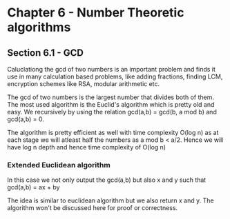 # Chapter 6 - Number Theoretic algorithms

## Section 6.1 - GCD

Caluclationg the gcd of two numbers is an important problem and finds it use in many calculation based problems, 
like adding fractions, finding LCM, encryption schemes like RSA, modular arithmetic etc.

The gcd of two numbers is the largest number that divides both of them. The most used algorithm is the Euclid's 
algorithm which is pretty old and easy. We recursively by using the relation gcd(a,b) = gcd(b, a mod b) 
and gcd(a,b) = 0.

The algorithm is pretty efficient as well with time complexity O(log n) as at each stage we will atleast half 
the numbers as a mod b < a/2. Hence we will have log n depth and hence time complexity of O(log n)

### Extended Euclidean algorithm 

In this case we not only output the gcd(a,b) but also x and y such that gcd(a,b) = ax + by

The idea is similar to euclidean algorithm but we also return x and y. The algorithm won't be discussed here for proof or correctness. 